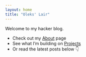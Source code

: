 ```yaml
---
layout: home
title: "Oleks' Lair"
---
```


Welcome to my hacker blog.  

- Check out my [About](/about/) page  
- See what I’m building on [Projects](/projects/)  
- Or read the latest posts below 👇

